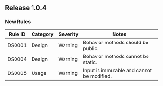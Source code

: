 ## Release 1.0.4

### New Rules

| Rule ID | Category | Severity | Notes                                      |
|---------|----------|----------|--------------------------------------------|
| DS0001  | Design   | Warning  | Behavior methods should be public.         |
| DS0004  | Design   | Warning  | Behavior methods cannot be static.         |
| DS0005  | Usage    | Warning  | Input is immutable and cannot be modified. |